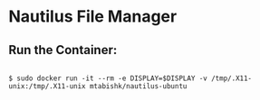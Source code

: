 # Nautilus File Manager

## Run the Container:

```

$ sudo docker run -it --rm -e DISPLAY=$DISPLAY -v /tmp/.X11-unix:/tmp/.X11-unix mtabishk/nautilus-ubuntu

```
